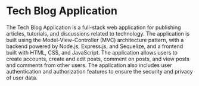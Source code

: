 # Tech Blog Application
The Tech Blog Application is a full-stack web application for publishing articles, tutorials, and discussions related to technology. The application is built using the Model-View-Controller (MVC) architecture pattern, with a backend powered by Node.js, Express.js, and Sequelize, and a frontend built with HTML, CSS, and JavaScript. The application allows users to create accounts, create and edit posts, comment on posts, and view posts and comments from other users. The application also includes user authentication and authorization features to ensure the security and privacy of user data.

